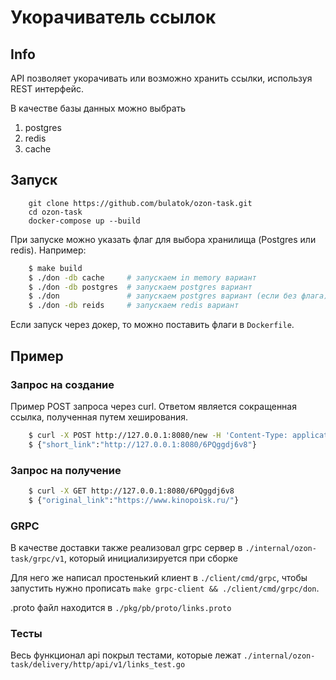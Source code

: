 # Укорачиватель ссылок

## Info
API позволяет укорачивать или возможно хранить ссылки, используя REST интерфейс.


В качестве базы данных можно выбрать
 1) postgres
 2) redis
 3) cache
## Запуск
```
    git clone https://github.com/bulatok/ozon-task.git
    cd ozon-task
    docker-compose up --build
```
При запуске можно указать флаг для выбора хранилища (Postgres или redis). Например:
```bash
    $ make build
    $ ./don -db cache     # запускаем in memory вариант
    $ ./don -db postgres  # запускаем postgres вариант
    $ ./don               # запускаем postgres вариант (если без флага)
    $ ./don -db reids     # запускаем redis вариант
```


Если запуск через докер, то можно поставить флаги в ```Dockerfile```.
## Пример

### Запрос на создание
Пример POST запроса через curl. Ответом является сокращенная ссылка, полученная путем хеширования.

```bash
    $ curl -X POST http://127.0.0.1:8080/new -H 'Content-Type: application/json' -d '{"original_link":"https://www.kinopoisk.ru/"}'
    $ {"short_link":"http://127.0.0.1:8080/6PQggdj6v8"} 
```

### Запрос на получение
```bash
    $ curl -X GET http://127.0.0.1:8080/6PQggdj6v8
    $ {"original_link":"https://www.kinopoisk.ru/"}
```

### GRPC
В качестве доставки также реализовал grpc сервер в `./internal/ozon-task/grpc/v1`, который инициализируется при сборке

Для него же написал простенький клиент в `./client/cmd/grpc`, 
чтобы запустить нужно прописать `make grpc-client && ./client/cmd/grpc/don`.

.proto файл находится в `./pkg/pb/proto/links.proto`

### Тесты
Весь функционал api покрыл тестами, которые лежат `./internal/ozon-task/delivery/http/api/v1/links_test.go`